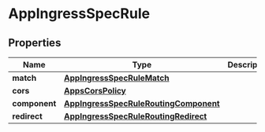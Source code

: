 

# AppIngressSpecRule


## Properties

| Name | Type | Description | Notes |
|------------ | ------------- | ------------- | -------------|
|**match** | [**AppIngressSpecRuleMatch**](AppIngressSpecRuleMatch.md) |  |  [optional] |
|**cors** | [**AppsCorsPolicy**](AppsCorsPolicy.md) |  |  [optional] |
|**component** | [**AppIngressSpecRuleRoutingComponent**](AppIngressSpecRuleRoutingComponent.md) |  |  [optional] |
|**redirect** | [**AppIngressSpecRuleRoutingRedirect**](AppIngressSpecRuleRoutingRedirect.md) |  |  [optional] |




